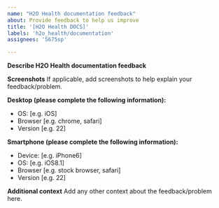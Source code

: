```yaml
---
name: "H2O Health documentation feedback"
about: Provide feedback to help us improve
title: '[H2O Health DOCS]'
labels: 'h2o_health/documentation'
assignees: '5675sp'

---
```


**Describe H2O Health documentation feedback**

**Screenshots**
If applicable, add screenshots to help explain your feedback/problem.

**Desktop (please complete the following information):**
 - OS: [e.g. iOS]
 - Browser [e.g. chrome, safari]
 - Version [e.g. 22]

**Smartphone (please complete the following information):**
 - Device: [e.g. iPhone6]
 - OS: [e.g. iOS8.1]
 - Browser [e.g. stock browser, safari]
 - Version [e.g. 22]

**Additional context**
Add any other context about the feedback/problem here.
